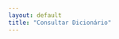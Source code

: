 ```yaml
---
layout: default
title: "Consultar Dicionário"
---
```


<!-- Arquivo desativado para evitar conflito com index.html -->
<!-- Conteúdo antigo preservado apenas para referência -->

<!DOCTYPE html>
<html lang="pt-BR">
<head>
    <meta charset="UTF-8">
    <meta name="viewport" content="width=device-width, initial-scale=1.0">
    <title>Dicionário de Dados DER-SP</title>
    <link href="https://cdn.jsdelivr.net/npm/bootstrap@5.3.0/dist/css/bootstrap.min.css" rel="stylesheet">
    <link href="https://cdnjs.cloudflare.com/ajax/libs/font-awesome/6.0.0/css/all.min.css" rel="stylesheet">
    <link href="https://cdn.datatables.net/1.13.6/css/dataTables.bootstrap5.min.css" rel="stylesheet">
    <style>
        :root {
            --primary-color: #1e3a8a;
            --secondary-color: #3b82f6;
            --accent-color: #f59e0b;
            --bg-light: #f8fafc;
            --text-dark: #1e293b;
        }

        body {
            font-family: 'Segoe UI', Tahoma, Geneva, Verdana, sans-serif;
            background: linear-gradient(135deg, var(--bg-light) 0%, #e2e8f0 100%);
            min-height: 100vh;
        }

        .navbar {
            background: linear-gradient(135deg, var(--primary-color) 0%, var(--secondary-color) 100%);
            box-shadow: 0 4px 6px rgba(0, 0, 0, 0.1);
        }

        .navbar-brand {
            font-weight: 700;
            font-size: 1.5rem;
        }

        .hero-section {
            background: linear-gradient(135deg, var(--primary-color) 0%, var(--secondary-color) 100%);
            color: white;
            padding: 4rem 0;
            margin-bottom: 3rem;
        }

        .hero-title {
            font-size: 3rem;
            font-weight: 700;
            margin-bottom: 1rem;
        }

        .hero-subtitle {
            font-size: 1.25rem;
            opacity: 0.9;
        }

        .search-section {
            background: white;
            border-radius: 15px;
            padding: 2rem;
            box-shadow: 0 10px 25px rgba(0, 0, 0, 0.1);
            margin-bottom: 2rem;
        }

        .filter-card {
            background: white;
            border-radius: 10px;
            padding: 1.5rem;
            box-shadow: 0 5px 15px rgba(0, 0, 0, 0.08);
            margin-bottom: 1.5rem;
        }

        .data-table-container {
            background: white;
            border-radius: 15px;
            padding: 2rem;
            box-shadow: 0 10px 25px rgba(0, 0, 0, 0.1);
        }

        .btn-primary {
            background: linear-gradient(135deg, var(--primary-color) 0%, var(--secondary-color) 100%);
            border: none;
            border-radius: 8px;
            padding: 0.5rem 1.5rem;
            font-weight: 600;
            transition: all 0.3s ease;
        }

        .btn-primary:hover {
            transform: translateY(-2px);
            box-shadow: 0 5px 15px rgba(59, 130, 246, 0.4);
        }

        .btn-accent {
            background: linear-gradient(135deg, var(--accent-color) 0%, #f97316 100%);
            border: none;
            color: white;
            border-radius: 8px;
            padding: 0.5rem 1.5rem;
            font-weight: 600;
            transition: all 0.3s ease;
        }

        .btn-accent:hover {
            transform: translateY(-2px);
            box-shadow: 0 5px 15px rgba(245, 158, 11, 0.4);
            color: white;
        }

        .form-control {
            border-radius: 8px;
            border: 2px solid #e2e8f0;
            padding: 0.75rem 1rem;
            transition: all 0.3s ease;
        }

        .form-control:focus {
            border-color: var(--secondary-color);
            box-shadow: 0 0 0 0.2rem rgba(59, 130, 246, 0.25);
        }

        .stats-card {
            background: white;
            border-radius: 10px;
            padding: 1.5rem;
            text-align: center;
            box-shadow: 0 5px 15px rgba(0, 0, 0, 0.08);
            transition: transform 0.3s ease;
        }

        .stats-card:hover {
            transform: translateY(-5px);
        }

        .stats-number {
            font-size: 2.5rem;
            font-weight: 700;
            color: var(--secondary-color);
        }

        .stats-label {
            color: var(--text-dark);
            font-weight: 500;
        }

        #dataTable {
            font-size: 0.9rem;
        }

        #dataTable th {
            background: linear-gradient(135deg, var(--primary-color) 0%, var(--secondary-color) 100%);
            color: white;
            font-weight: 600;
            border: none;
            padding: 1rem 0.75rem;
        }

        #dataTable tbody tr:hover {
            background-color: rgba(59, 130, 246, 0.05);
        }

        .tag {
            display: inline-block;
            background: var(--secondary-color);
            color: white;
            padding: 0.25rem 0.75rem;
            border-radius: 20px;
            font-size: 0.8rem;
            margin: 0.1rem;
        }

        .export-section {
            display: flex;
            gap: 1rem;
            margin-bottom: 1rem;
        }

        .loading-overlay {
            display: none;
            position: fixed;
            top: 0;
            left: 0;
            width: 100%;
            height: 100%;
            background: rgba(255, 255, 255, 0.9);
            z-index: 9999;
            justify-content: center;
            align-items: center;
        }

        .spinner {
            width: 50px;
            height: 50px;
            border: 5px solid #e2e8f0;
            border-top: 5px solid var(--secondary-color);
            border-radius: 50%;
            animation: spin 1s linear infinite;
        }

        @keyframes spin {
            0% { transform: rotate(0deg); }
            100% { transform: rotate(360deg); }
        }

        @media (max-width: 768px) {
            .hero-title {
                font-size: 2rem;
            }
            
            .search-section, .data-table-container {
                padding: 1rem;
            }
            
            .export-section {
                flex-direction: column;
            }
        }
    </style>
</head>
<body>
    <!-- Loading Overlay -->
    <div class="loading-overlay" id="loadingOverlay">
        <div class="spinner"></div>
    </div>

    <!-- Navigation -->
    <nav class="navbar navbar-expand-lg navbar-dark">
        <div class="container">
            <a class="navbar-brand" href="#"><i class="fas fa-database me-2"></i>DER-SP Data</a>
            <button class="navbar-toggler" type="button" data-bs-toggle="collapse" data-bs-target="#navbarNav">
                <span class="navbar-toggler-icon"></span>
            </button>
            <div class="collapse navbar-collapse" id="navbarNav">
                <ul class="navbar-nav ms-auto">
                    <li class="nav-item">
                        <a class="nav-link active" href="#"><i class="fas fa-search me-1"></i>Consultar</a>
                    </li>
                    <li class="nav-item">
                        <a class="nav-link" href="publicar.html"><i class="fas fa-upload me-1"></i>Publicar</a>
                    </li>
                    <li class="nav-item">
                        <a class="nav-link" href="sobre.html"><i class="fas fa-info-circle me-1"></i>Sobre</a>
                    </li>
                </ul>
            </div>
        </div>
    </nav>

    <!-- Hero Section -->
    <section class="hero-section">
        <div class="container text-center">
            <h1 class="hero-title">Dicionário de Dados DER-SP</h1>
            <p class="hero-subtitle">Portal interativo para consulta e publicação de metadados dos conjuntos abertos</p>
        </div>
    </section>

    <div class="container">
        <!-- Statistics Cards -->
        <div class="row mb-4">
            <div class="col-md-3 mb-3">
                <div class="stats-card">
                    <div class="stats-number" id="totalDatasets">-</div>
                    <div class="stats-label">Conjuntos</div>
                </div>
            </div>
            <div class="col-md-3 mb-3">
                <div class="stats-card">
                    <div class="stats-number" id="totalFields">-</div>
                    <div class="stats-label">Campos</div>
                </div>
            </div>
            <div class="col-md-3 mb-3">
                <div class="stats-card">
                    <div class="stats-number" id="totalFiles">-</div>
                    <div class="stats-label">Arquivos</div>
                </div>
            </div>
            <div class="col-md-3 mb-3">
                <div class="stats-card">
                    <div class="stats-number" id="lastUpdate">-</div>
                    <div class="stats-label">Última Atualização</div>
                </div>
            </div>
        </div>

        <!-- Search and Filters -->
        <div class="search-section">
            <div class="row">
                <div class="col-md-6">
                    <label class="form-label fw-bold"><i class="fas fa-search me-2"></i>Busca Global</label>
                    <input type="text" class="form-control" id="globalSearch" placeholder="Digite para buscar em todos os campos...">
                </div>
                <div class="col-md-3">
                    <label class="form-label fw-bold"><i class="fas fa-file me-2"></i>Arquivo</label>
                    <select class="form-control" id="fileFilter">
                        <option value="">Todos os arquivos</option>
                    </select>
                </div>
                <div class="col-md-3">
                    <label class="form-label fw-bold"><i class="fas fa-tag me-2"></i>Tipo</label>
                    <select class="form-control" id="typeFilter">
                        <option value="">Todos os tipos</option>
                    </select>
                </div>
            </div>
            <div class="row mt-3">
                <div class="col-md-4">
                    <label class="form-label fw-bold"><i class="fas fa-folder me-2"></i>Tema</label>
                    <select class="form-control" id="themeFilter">
                        <option value="">Todos os temas</option>
                    </select>
                </div>
                <div class="col-md-4">
                    <label class="form-label fw-bold"><i class="fas fa-check-circle me-2"></i>Obrigatório</label>
                    <select class="form-control" id="requiredFilter">
                        <option value="">Todos</option>
                        <option value="sim">Sim</option>
                        <option value="não">Não</option>
                    </select>
                </div>
                <div class="col-md-4 d-flex align-items-end">
                    <button class="btn btn-outline-secondary me-2" onclick="clearFilters()">
                        <i class="fas fa-times me-1"></i>Limpar Filtros
                    </button>
                    <button class="btn btn-accent" onclick="exportData()">
                        <i class="fas fa-download me-1"></i>Exportar
                    </button>
                </div>
            </div>
        </div>

        <!-- Data Table -->
        <div class="data-table-container">
            <div class="d-flex justify-content-between align-items-center mb-3">
                <h3><i class="fas fa-table me-2"></i>Dicionário de Dados</h3>
                <div class="export-section">
                    <button class="btn btn-outline-primary btn-sm" onclick="exportCSV()">
                        <i class="fas fa-file-csv me-1"></i>CSV
                    </button>
                    <button class="btn btn-outline-success btn-sm" onclick="exportExcel()">
                        <i class="fas fa-file-excel me-1"></i>Excel
                    </button>
                    <button class="btn btn-outline-danger btn-sm" onclick="exportPDF()">
                        <i class="fas fa-file-pdf me-1"></i>PDF
                    </button>
                </div>
            </div>
            
            <div class="table-responsive">
                <table id="dataTable" class="table table-hover">
                    <thead>
                        <tr>
                            <th>Arquivo</th>
                            <th>Campo</th>
                            <th>Tipo</th>
                            <th>Descrição</th>
                            <th>Exemplo</th>
                            <th>Obrigatório</th>
                            <th>Tema</th>
                            <th>Responsável</th>
                            <th>Ações</th>
                        </tr>
                    </thead>
                    <tbody id="dataTableBody">
                        <!-- Data will be loaded here -->
                    </tbody>
                </table>
            </div>
        </div>
    </div>

    <!-- Scripts -->
    <script src="https://cdn.jsdelivr.net/npm/bootstrap@5.3.0/dist/js/bootstrap.bundle.min.js"></script>
    <script src="https://code.jquery.com/jquery-3.7.1.min.js"></script>
    <script src="https://cdn.datatables.net/1.13.6/js/jquery.dataTables.min.js"></script>
    <script src="https://cdn.datatables.net/1.13.6/js/dataTables.bootstrap5.min.js"></script>
    <script src="https://cdnjs.cloudflare.com/ajax/libs/xlsx/0.18.5/xlsx.full.min.js"></script>
    <script src="https://cdnjs.cloudflare.com/ajax/libs/jspdf/2.5.1/jspdf.umd.min.js"></script>
    <script src="https://cdnjs.cloudflare.com/ajax/libs/jspdf-autotable/3.5.31/jspdf.plugin.autotable.min.js"></script>

    <script>
        let dataTable;
        let originalData = [];

        // Load data when page loads
        $(document).ready(function() {
            loadData();
        });

        async function loadData() {
            showLoading(true);
            
            try {
                // Load CSV data
                const response = await fetch('../dados/dicionario_dados_completo_exemplo.csv');
                const csvText = await response.text();
                
                // Parse CSV
                const lines = csvText.split('\n');
                const headers = lines[0].split(',');
                const data = [];
                
                for (let i = 1; i < lines.length; i++) {
                    if (lines[i].trim()) {
                        const values = parseCSVLine(lines[i]);
                        const row = {};
                        headers.forEach((header, index) => {
                            row[header] = values[index] || '';
                        });
                        data.push(row);
                    }
                }
                
                originalData = data;
                initializeTable(data);
                updateStatistics(data);
                populateFilters(data);
                
            } catch (error) {
                console.error('Erro ao carregar dados:', error);
                showError('Erro ao carregar os dados. Verifique se o arquivo CSV existe.');
            }
            
            showLoading(false);
        }

        function parseCSVLine(line) {
            const result = [];
            let current = '';
            let inQuotes = false;
            
            for (let i = 0; i < line.length; i++) {
                const char = line[i];
                if (char === '"') {
                    inQuotes = !inQuotes;
                } else if (char === ',' && !inQuotes) {
                    result.push(current);
                    current = '';
                } else {
                    current += char;
                }
            }
            result.push(current);
            return result;
        }

        function initializeTable(data) {
            const tbody = document.getElementById('dataTableBody');
            tbody.innerHTML = '';
            
            data.forEach((row, index) => {
                const tr = document.createElement('tr');
                tr.innerHTML = `
                    <td><span class="tag">${row.arquivo || '-'}</span></td>
                    <td><strong>${row.campo || '-'}</strong></td>
                    <td><span class="badge bg-info">${row.tipo || '-'}</span></td>
                    <td>${row.descricao || '-'}</td>
                    <td><code>${row.exemplo || '-'}</code></td>
                    <td><span class="badge ${row.obrigatorio === 'sim' ? 'bg-success' : 'bg-warning'}">${row.obrigatorio || '-'}</span></td>
                    <td>${row.tema || '-'}</td>
                    <td>${row.responsavel || '-'}</td>
                    <td>
                        <button class="btn btn-sm btn-outline-primary" onclick="viewDetails(${index})">
                            <i class="fas fa-eye"></i>
                        </button>
                    </td>
                `;
                tbody.appendChild(tr);
            });

            // Initialize DataTable
            if (dataTable) {
                dataTable.destroy();
            }
            
            dataTable = $('#dataTable').DataTable({
                responsive: true,
                pageLength: 25,
                language: {
                    url: 'https://cdn.datatables.net/plug-ins/1.13.6/i18n/pt-BR.json'
                },
                columnDefs: [
                    { orderable: false, targets: 8 }
                ]
            });
        }

        function updateStatistics(data) {
            const uniqueFiles = [...new Set(data.map(row => row.arquivo))].length;
            const totalFields = data.length;
            const uniqueDatasets = [...new Set(data.map(row => row.tema))].length;
            
            // Get latest update date
            const dates = data.map(row => row['data ultima atualizacao']).filter(date => date);
            const latestDate = dates.length > 0 ? new Date(Math.max(...dates.map(d => new Date(d)))).toLocaleDateString('pt-BR') : 'N/A';
            
            document.getElementById('totalDatasets').textContent = uniqueDatasets;
            document.getElementById('totalFields').textContent = totalFields;
            document.getElementById('totalFiles').textContent = uniqueFiles;
            document.getElementById('lastUpdate').textContent = latestDate;
        }

        function populateFilters(data) {
            // Populate file filter
            const files = [...new Set(data.map(row => row.arquivo))].sort();
            const fileFilter = document.getElementById('fileFilter');
            fileFilter.innerHTML = '<option value="">Todos os arquivos</option>';
            files.forEach(file => {
                if (file) {
                    fileFilter.innerHTML += `<option value="${file}">${file}</option>`;
                }
            });

            // Populate type filter
            const types = [...new Set(data.map(row => row.tipo))].sort();
            const typeFilter = document.getElementById('typeFilter');
            typeFilter.innerHTML = '<option value="">Todos os tipos</option>';
            types.forEach(type => {
                if (type) {
                    typeFilter.innerHTML += `<option value="${type}">${type}</option>`;
                }
            });

            // Populate theme filter
            const themes = [...new Set(data.map(row => row.tema))].sort();
            const themeFilter = document.getElementById('themeFilter');
            themeFilter.innerHTML = '<option value="">Todos os temas</option>';
            themes.forEach(theme => {
                if (theme) {
                    themeFilter.innerHTML += `<option value="${theme}">${theme}</option>`;
                }
            });
        }

        // Global search
        document.getElementById('globalSearch').addEventListener('input', function() {
            if (dataTable) {
                dataTable.search(this.value).draw();
            }
        });

        // Filter events
        ['fileFilter', 'typeFilter', 'themeFilter', 'requiredFilter'].forEach(filterId => {
            document.getElementById(filterId).addEventListener('change', applyFilters);
        });

        function applyFilters() {
            if (!dataTable) return;
            
            const fileFilter = document.getElementById('fileFilter').value;
            const typeFilter = document.getElementById('typeFilter').value;
            const themeFilter = document.getElementById('themeFilter').value;
            const requiredFilter = document.getElementById('requiredFilter').value;
            
            let filteredData = originalData;
            
            if (fileFilter) {
                filteredData = filteredData.filter(row => row.arquivo === fileFilter);
            }
            if (typeFilter) {
                filteredData = filteredData.filter(row => row.tipo === typeFilter);
            }
            if (themeFilter) {
                filteredData = filteredData.filter(row => row.tema === themeFilter);
            }
            if (requiredFilter) {
                filteredData = filteredData.filter(row => row.obrigatorio === requiredFilter);
            }
            
            initializeTable(filteredData);
        }

        function clearFilters() {
            document.getElementById('globalSearch').value = '';
            document.getElementById('fileFilter').value = '';
            document.getElementById('typeFilter').value = '';
            document.getElementById('themeFilter').value = '';
            document.getElementById('requiredFilter').value = '';
            initializeTable(originalData);
        }

        function viewDetails(index) {
            const item = originalData[index];
            let detailsHtml = '<div class="row">';
            
            Object.keys(item).forEach(key => {
                if (item[key]) {
                    detailsHtml += `
                        <div class="col-md-6 mb-2">
                            <strong>${key}:</strong><br>
                            <span class="text-muted">${item[key]}</span>
                        </div>
                    `;
                }
            });
            
            detailsHtml += '</div>';
            
            // Create modal
            const modalHtml = `
                <div class="modal fade" id="detailsModal" tabindex="-1">
                    <div class="modal-dialog modal-lg">
                        <div class="modal-content">
                            <div class="modal-header">
                                <h5 class="modal-title">Detalhes do Campo: ${item.campo}</h5>
                                <button type="button" class="btn-close" data-bs-dismiss="modal"></button>
                            </div>
                            <div class="modal-body">
                                ${detailsHtml}
                            </div>
                            <div class="modal-footer">
                                <button type="button" class="btn btn-secondary" data-bs-dismiss="modal">Fechar</button>
                            </div>
                        </div>
                    </div>
                </div>
            `;
            
            // Remove existing modal
            const existingModal = document.getElementById('detailsModal');
            if (existingModal) {
                existingModal.remove();
            }
            
            // Add new modal
            document.body.insertAdjacentHTML('beforeend', modalHtml);
            const modal = new bootstrap.Modal(document.getElementById('detailsModal'));
            modal.show();
        }

        function exportCSV() {
            const currentData = dataTable ? dataTable.rows({search: 'applied'}).data().toArray() : [];
            const csvContent = convertToCSV(currentData);
            downloadFile(csvContent, 'dicionario_dados.csv', 'text/csv');
        }

        function exportExcel() {
            const currentData = dataTable ? dataTable.rows({search: 'applied'}).data().toArray() : [];
            const wb = XLSX.utils.book_new();
            const ws = XLSX.utils.json_to_sheet(originalData);
            XLSX.utils.book_append_sheet(wb, ws, 'Dicionário');
            XLSX.writeFile(wb, 'dicionario_dados.xlsx');
        }

        function exportPDF() {
            const { jsPDF } = window.jspdf;
            const doc = new jsPDF('l', 'mm', 'a4');
            
            doc.setFontSize(16);
            doc.text('Dicionário de Dados DER-SP', 20, 20);
            
            const headers = ['Arquivo', 'Campo', 'Tipo', 'Descrição', 'Obrigatório'];
            const data = originalData.map(row => [
                row.arquivo || '',
                row.campo || '',
                row.tipo || '',
                (row.descricao || '').substring(0, 50) + '...',
                row.obrigatorio || ''
            ]);
            
            doc.autoTable({
                head: [headers],
                body: data,
                startY: 30,
                styles: { fontSize: 8 },
                columnStyles: {
                    3: { cellWidth: 80 }
                }
            });
            
            doc.save('dicionario_dados.pdf');
        }

        function convertToCSV(data) {
            if (data.length === 0) return '';
            
            const headers = Object.keys(originalData[0]);
            const csvRows = [headers.join(',')];
            
            originalData.forEach(row => {
                const values = headers.map(header => {
                    const value = row[header] || '';
                    return `"${value.toString().replace(/"/g, '""')}"`;
                });
                csvRows.push(values.join(','));
            });
            
            return csvRows.join('\n');
        }

        function downloadFile(content, filename, contentType) {
            const blob = new Blob([content], { type: contentType });
            const url = window.URL.createObjectURL(blob);
            const a = document.createElement('a');
            a.href = url;
            a.download = filename;
            document.body.appendChild(a);
            a.click();
            document.body.removeChild(a);
            window.URL.revokeObjectURL(url);
        }

        function showLoading(show) {
            const overlay = document.getElementById('loadingOverlay');
            overlay.style.display = show ? 'flex' : 'none';
        }

        function showError(message) {
            const alertHtml = `
                <div class="alert alert-danger alert-dismissible fade show" role="alert">
                    <i class="fas fa-exclamation-triangle me-2"></i>${message}
                    <button type="button" class="btn-close" data-bs-dismiss="alert"></button>
                </div>
            `;
            document.querySelector('.container').insertAdjacentHTML('afterbegin', alertHtml);
        }
    </script>
</body>
</html>
